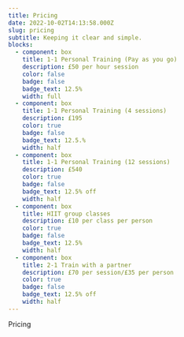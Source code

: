 ```yaml
---
title: Pricing
date: 2022-10-02T14:13:58.000Z
slug: pricing
subtitle: Keeping it clear and simple.
blocks:
  - component: box
    title: 1-1 Personal Training (Pay as you go)
    description: £50 per hour session
    color: false
    badge: false
    badge_text: 12.5%
    width: full
  - component: box
    title: 1-1 Personal Training (4 sessions)
    description: £195
    color: true
    badge: false
    badge_text: 12.5.%
    width: half
  - component: box
    title: 1-1 Personal Training (12 sessions)
    description: £540
    color: true
    badge: false
    badge_text: 12.5% off
    width: half
  - component: box
    title: HIIT group classes
    description: £10 per class per person
    color: true
    badge: false
    badge_text: 12.5%
    width: half
  - component: box
    title: 2-1 Train with a partner
    description: £70 per session/£35 per person
    color: true
    badge: false
    badge_text: 12.5% off
    width: half
---
```

Pricing